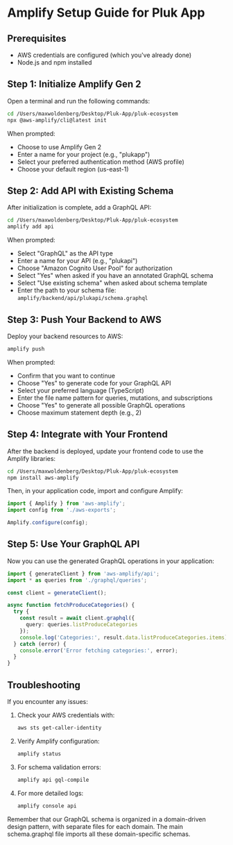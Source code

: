 # Amplify Setup Guide for Pluk App

## Prerequisites
- AWS credentials are configured (which you've already done)
- Node.js and npm installed

## Step 1: Initialize Amplify Gen 2

Open a terminal and run the following commands:

```bash
cd /Users/maxwoldenberg/Desktop/Pluk-App/pluk-ecosystem
npx @aws-amplify/cli@latest init
```

When prompted:
- Choose to use Amplify Gen 2
- Enter a name for your project (e.g., "plukapp")
- Select your preferred authentication method (AWS profile)
- Choose your default region (us-east-1)

## Step 2: Add API with Existing Schema

After initialization is complete, add a GraphQL API:

```bash
cd /Users/maxwoldenberg/Desktop/Pluk-App/pluk-ecosystem
amplify add api
```

When prompted:
- Select "GraphQL" as the API type
- Enter a name for your API (e.g., "plukapi")
- Choose "Amazon Cognito User Pool" for authorization
- Select "Yes" when asked if you have an annotated GraphQL schema
- Select "Use existing schema" when asked about schema template
- Enter the path to your schema file: `amplify/backend/api/plukapi/schema.graphql`

## Step 3: Push Your Backend to AWS

Deploy your backend resources to AWS:

```bash
amplify push
```

When prompted:
- Confirm that you want to continue
- Choose "Yes" to generate code for your GraphQL API
- Select your preferred language (TypeScript)
- Enter the file name pattern for queries, mutations, and subscriptions
- Choose "Yes" to generate all possible GraphQL operations
- Choose maximum statement depth (e.g., 2)

## Step 4: Integrate with Your Frontend

After the backend is deployed, update your frontend code to use the Amplify libraries:

```bash
cd /Users/maxwoldenberg/Desktop/Pluk-App/pluk-ecosystem
npm install aws-amplify
```

Then, in your application code, import and configure Amplify:

```typescript
import { Amplify } from 'aws-amplify';
import config from './aws-exports';

Amplify.configure(config);
```

## Step 5: Use Your GraphQL API

Now you can use the generated GraphQL operations in your application:

```typescript
import { generateClient } from 'aws-amplify/api';
import * as queries from './graphql/queries';

const client = generateClient();

async function fetchProduceCategories() {
  try {
    const result = await client.graphql({
      query: queries.listProduceCategories
    });
    console.log('Categories:', result.data.listProduceCategories.items);
  } catch (error) {
    console.error('Error fetching categories:', error);
  }
}
```

## Troubleshooting

If you encounter any issues:

1. Check your AWS credentials with:
   ```bash
   aws sts get-caller-identity
   ```

2. Verify Amplify configuration:
   ```bash
   amplify status
   ```

3. For schema validation errors:
   ```bash
   amplify api gql-compile
   ```

4. For more detailed logs:
   ```bash
   amplify console api
   ```

Remember that our GraphQL schema is organized in a domain-driven design pattern, with separate files for each domain. The main schema.graphql file imports all these domain-specific schemas.
